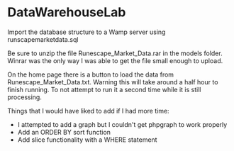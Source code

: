 # DataWarehouseLab

Import the database structure to a Wamp server using runscapemarketdata.sql

Be sure to unzip the file Runescape_Market_Data.rar in the models folder.  Winrar was the only way I was able to get the file small enough to upload.

On the home page there is a button to load the data from Runescape_Market_Data.txt. Warning this will take around a half hour to finish running.  To not attempt to run it a second time while it is still processing.

Things that I would have liked to add if I had more time:
- I attempted to add a graph but I couldn't get phpgraph to work properly
- Add an ORDER BY sort function
- Add slice functionality with a WHERE statement
